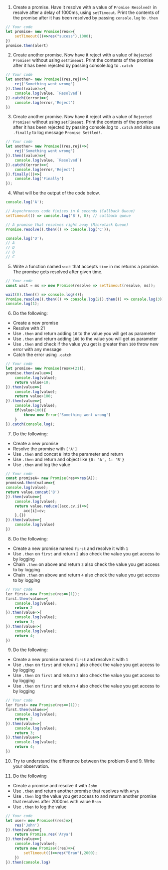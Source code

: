 1. Create a promise. Have it resolve with a value of `Promise Resolved!` in resolve after a delay of 1000ms, using `setTimeout`. Print the contents of the promise after it has been resolved by passing `console.log` to `.then`

```js
// Your code
let promise= new Promise(res=>{
    setTimeout(()=>res("sucess"),1000);
})
promise.then(alert)
```

2. Create another promise. Now have it reject with a value of `Rejected Promise!` without using `setTimeout`. Print the contents of the promise after it has been rejected by passing console.log to `.catch`

```js
// Your code
let another= new Promise((res,rej)=>{
    rej('Something went wrong')
}).then((value)=>{
    console.log(value, `Resolved`)
}).catch((error)=>{
    console.log(error,'Reject')
})

```

3. Create another promise. Now have it reject with a value of `Rejected Promise!` without using `setTimeout`. Print the contents of the promise after it has been rejected by passing console.log to `.catch` and also use `.finally` to log message `Promise Settled!`.

```js
// Your code
let another= new Promise((res,rej)=>{
    rej('Something went wrong')
}).then((value)=>{
    console.log(value, `Resolved`)
}).catch((error)=>{
    console.log(error,'Reject')
}).finally(()=>{
    console.log('Finally')
});
```

4. What will be the output of the code below.

```js
console.log('A');

// Asynchronous code finises in 0 seconds (Callback Queue)
setTimeout(() => console.log('B'), 0); // callback queue

// A promise that resolves right away (Microtask Queue)
Promise.resolve().then(() => console.log('C'));

console.log('D');
// A
// D
// B
// C
```

5. Write a function named `wait` that accepts `time` in ms returns a promise. The promise gets resolved after given time.

```js
// Your code
const wait = ms => new Promise(resolve => setTimeout(resolve, ms));

wait(0).then(() => console.log(4));
Promise.resolve().then(() => console.log(2)).then(() => console.log(3));
console.log(1);
```

6. Do the following:

- Create a new promise
- Resolve with 21
- Use `.then` and return adding `10` to the value you will get as parameter
- Use `.then` and return adding `100` to the value you will get as parameter
- Use `.then` and check if the value you get is greater than `100` throw new error with any message
- Catch the error using `.catch`

```js
// Your code
let promise= new Promise(res=>(21));
promise.then(value=>{
    console.log(value);
    return value+10;
}).then(value=>{
    console.log(value);
    return value+100;
}).then(value=>{
    console.log(value);
    if(value>100){
        throw new Error('Something went wrong')
    }
}).catch(console.log);
```

7. Do the following:

- Create a new promise
- Resolve the promise with `['A']`
- Use `.then` and concat `B` into the parameter and return
- Use `.then` and return and object like `{0: 'A', 1: 'B'}`
- Use `.then` and log the value

```js
// Your code
const promiseA= new Promise(res=>res(A));
promiseA.then(value=>{
console.log(value);
return value.concat('B')    
}).then(value=>{
    console.log(value);
    return value.reduce((acc,cv,i)=>{
        acc[i]=cv;
    },{})
}).then(value=>{
    console.log(value)
})
```

8. Do the following:

- Create a new promise named `first` and resolve it with `1`
- Use `.then` on `first` and return `2` also check the value you get access to by logging
- Chain `.then` on above and return `3` also check the value you get access to by logging
- Chain `.then` on above and return `4` also check the value you get access to by logging

```js
// Your code
ler first= new Promise(res=>(1));
first.then(value=>{
    console.log(value);
    return 2
}).then(value=>{
    console.log(value);
    return 3;
}).then(value=>{
    console.log(value);
    return 4;
})
```

9. Do the following:

- Create a new promise named `first` and resolve it with `1`
- Use `.then` on `first` and return `2` also check the value you get access to by logging
- Use `.then` on `first` and return `3` also check the value you get access to by logging
- Use `.then` on `first` and return `4` also check the value you get access to by logging

```js
// Your code
ler first= new Promise(res=>(1));
first.then(value=>{
    console.log(value);
    return 2
}).then(value=>{
    console.log(value);
    return 3;
}).then(value=>{
    console.log(value);
    return 4;
})
```

10. Try to understand the difference between the problem 8 and 9. Write your observation.

11. Do the following

- Create a promise and resolve it with `John`
- Use `.then` and return another promise that resolves with `Arya`
- Use `.then` log the value you get access to and return another promise that resolves after 2000ms with value `Bran`
- Use `.then` to log the value

```js
// Your code
let user= new Promise((res)=>{
    res('John')
}).then(value=>{
    return Promise.res('Arya')
}).then(value=>{
    console.log(value);
    return new Promise((res)=>{
        setTimeout(()=>res("Bran"),2000);
    })
}).then(console.log)
```
